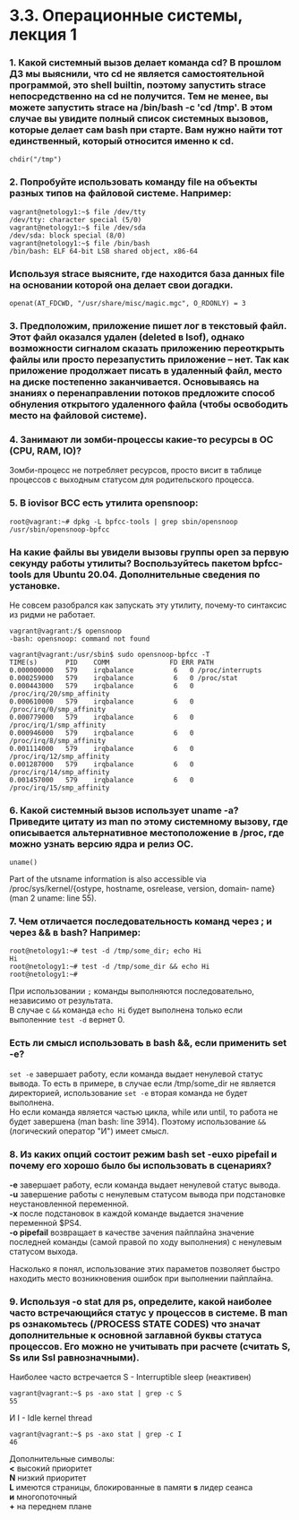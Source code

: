 # 3.3. Операционные системы, лекция 1

### 1. Какой системный вызов делает команда cd? В прошлом ДЗ мы выяснили, что cd не является самостоятельной программой, это shell builtin, поэтому запустить strace непосредственно на cd не получится. Тем не менее, вы можете запустить strace на /bin/bash -c 'cd /tmp'. В этом случае вы увидите полный список системных вызовов, которые делает сам bash при старте. Вам нужно найти тот единственный, который относится именно к cd.

```chdir("/tmp")```

### 2. Попробуйте использовать команду file на объекты разных типов на файловой системе. Например:
```
vagrant@netology1:~$ file /dev/tty
/dev/tty: character special (5/0)
vagrant@netology1:~$ file /dev/sda
/dev/sda: block special (8/0)
vagrant@netology1:~$ file /bin/bash
/bin/bash: ELF 64-bit LSB shared object, x86-64
```
### Используя strace выясните, где находится база данных file на основании которой она делает свои догадки.

```openat(AT_FDCWD, "/usr/share/misc/magic.mgc", O_RDONLY) = 3```

### 3. Предположим, приложение пишет лог в текстовый файл. Этот файл оказался удален (deleted в lsof), однако возможности сигналом сказать приложению переоткрыть файлы или просто перезапустить приложение – нет. Так как приложение продолжает писать в удаленный файл, место на диске постепенно заканчивается. Основываясь на знаниях о перенаправлении потоков предложите способ обнуления открытого удаленного файла (чтобы освободить место на файловой системе).

### 4. Занимают ли зомби-процессы какие-то ресурсы в ОС (CPU, RAM, IO)?
Зомби-процесс не потребляет ресурсов, просто висит в таблице процессов с выходным статусом для родительского процесса.

### 5. В iovisor BCC есть утилита opensnoop:
```
root@vagrant:~# dpkg -L bpfcc-tools | grep sbin/opensnoop
/usr/sbin/opensnoop-bpfcc
```
### На какие файлы вы увидели вызовы группы open за первую секунду работы утилиты? Воспользуйтесь пакетом bpfcc-tools для Ubuntu 20.04. Дополнительные сведения по установке.
Не совсем разобрался как запускать эту утилиту, почему-то синтаксис из ридми не работает.
```
vagrant@vagrant:/$ opensnoop
-bash: opensnoop: command not found

vagrant@vagrant:/usr/sbin$ sudo opensnoop-bpfcc -T
TIME(s)       PID    COMM               FD ERR PATH
0.000000000   579    irqbalance          6   0 /proc/interrupts
0.000259000   579    irqbalance          6   0 /proc/stat
0.000443000   579    irqbalance          6   0 /proc/irq/20/smp_affinity
0.000610000   579    irqbalance          6   0 /proc/irq/0/smp_affinity
0.000779000   579    irqbalance          6   0 /proc/irq/1/smp_affinity
0.000946000   579    irqbalance          6   0 /proc/irq/8/smp_affinity
0.001114000   579    irqbalance          6   0 /proc/irq/12/smp_affinity
0.001287000   579    irqbalance          6   0 /proc/irq/14/smp_affinity
0.001457000   579    irqbalance          6   0 /proc/irq/15/smp_affinity
```


### 6. Какой системный вызов использует uname -a? Приведите цитату из man по этому системному вызову, где описывается альтернативное местоположение в /proc, где можно узнать версию ядра и релиз ОС.

```uname()```

 Part of the utsname information is also accessible via /proc/sys/kernel/{ostype,  hostname,  osrelease,  version,  domain‐
 name} (man 2 uname: line 55).

### 7. Чем отличается последовательность команд через ; и через && в bash? Например:
```
root@netology1:~# test -d /tmp/some_dir; echo Hi
Hi
root@netology1:~# test -d /tmp/some_dir && echo Hi
root@netology1:~#
```
При использовании ```;``` команды выполняются последовательно, независимо от результата.  
В случае с ```&&``` команда ```echo Hi``` будет выполнена только если выполенние ```test -d``` вернет 0. 

### Есть ли смысл использовать в bash &&, если применить set -e?
```set -e``` завершает работу, если команда выдает ненулевой статус вывода. То есть в примере, в случае если /tmp/some_dir не является директорией, использование ```set -e``` вторая команда не будет выполнена.  
Но если команда является частью цикла, while или until, то работа не будет завершена (man bash: line 3914). Поэтому использование ```&&``` (логический оператор "И") имеет смысл.

### 8. Из каких опций состоит режим bash set -euxo pipefail и почему его хорошо было бы использовать в сценариях?

**-e** завершает работу, если команда выдает ненулевой статус вывода.  
**-u** завершение работы с ненулевым статусом вывода при подстановке неустановленной переменной.  
**-x** после подстановок в каждой команде выдается значение переменной $PS4.  
**-o pipefail** возвращает в качестве зачения пайплайна значение последней команды (самой правой по ходу выполнения) с ненулевым статусом выхода.  

Насколько я понял, использование этих параметов позволяет быстро находить место возникновения ошибок при выполнении пайплайна.


### 9. Используя -o stat для ps, определите, какой наиболее часто встречающийся статус у процессов в системе. В man ps ознакомьтесь (/PROCESS STATE CODES) что значат дополнительные к основной заглавной буквы статуса процессов. Его можно не учитывать при расчете (считать S, Ss или Ssl равнозначными).

Наиболее часто встречается S - Interruptible sleep (неактивен)
```
vagrant@vagrant:~$ ps -axo stat | grep -c S
55
```
И I - Idle kernel thread
```
vagrant@vagrant:~$ ps -axo stat | grep -c I
46
```
Дополнительные символы:  
**<** высокий приоритет   
**N** низкий приоритет  
**L** имеются страницы, блокированные в памяти 
**s** лидер сеанса  
**и** многопоточный  
**+** на переднем плане





